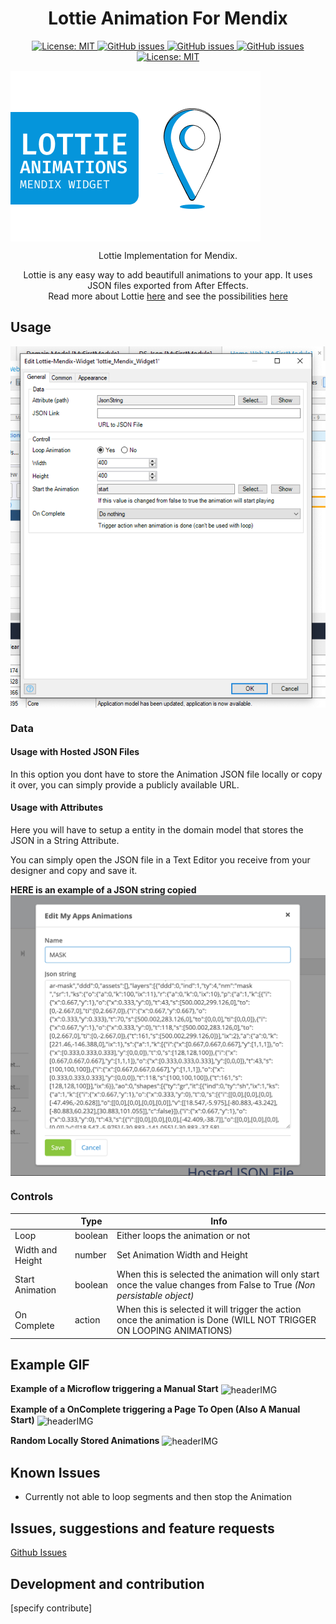 <h1 align="center">Lottie Animation For Mendix</h1>

<p align="center">
  <a href="">
    <img alt="License: MIT" src="https://img.shields.io/github/issues/ahwelgemoed/lottie-mendix-widget" target="_blank" />
  </a>
  <a href="">
    <img alt="GitHub issues" src="https://img.shields.io/github/release/ahwelgemoed/lottie-mendix-widget" target="_blank" />
  </a>
  <a href="https://appstore.home.mendix.com/link/modeler/">
    <img alt="GitHub issues" src="https://img.shields.io/badge/Studio%20version-8.0%2B-blue.svg" target="_blank" />
  </a>
  <a href="https://docs.mendix.com/developerportal/app-store/app-store-content-support">
    <img alt="GitHub issues" src="https://img.shields.io/badge/Support-Community%20(no%20active%20support)-orange.svg" target="_blank" />
  </a>
  <a href="/LICENSE">
    <img alt="License: MIT" src="https://img.shields.io/badge/license-Apache%202.0-orange.svg" target="_blank" />
  </a>
  <br>
  
</p>
 <img  align="center" alt="headerIMG" src="./assets/Lottie.png" target="_blank" />

  <br>
<p align="center">
    Lottie Implementation for Mendix.
</p>
<p align="center">
    Lottie is any easy way to add beautifull animations to your app. It uses JSON files exported from After Effects. <br> Read more about Lottie 
      <a href="https://airbnb.design/lottie/">here</a> and see the possibilities  <a href="https://lottiefiles.com/">here</a>
</p>

<h2>Usage</h2>
 <img  align="center" alt="headerIMG" src="./assets/SS1.png" target="_blank" />
 <h3>Data</h3>
 <h4>Usage with Hosted JSON Files</h4>
    <p>
    In this option you dont have to store the Animation JSON file locally or copy it over, you can simply provide a publicly available URL.
    </p>
 <h4>Usage with Attributes</h4>
    <p>
    Here you will have to setup a entity in the domain model that stores the JSON in a String Attribute.
    </p>
    <p>
    You can simply open the JSON file in a Text Editor you receive from your designer and copy and save it.
    </p>

**HERE is an example of a JSON string copied**
<img  align="center" alt="headerIMG" src="./assets/SS2.png" target="_blank" />

<h3>Controls</h3>

|                  | Type    | Info                                                                                                                     |
| ---------------- | ------- | ------------------------------------------------------------------------------------------------------------------------ |
| Loop             | boolean | Either loops the animation or not                                                                                        |
| Width and Height | number  | Set Animation Width and Height                                                                                           |
| Start Animation  | boolean | When this is selected the animation will only start once the value changes from False to True _(Non persistable object)_ |
| On Complete      | action  | When this is selected it will trigger the action once the animation is Done (WILL NOT TRIGGER ON LOOPING ANIMATIONS)     |

## Example GIF

**Example of a Microflow triggering a Manual Start**
<img  align="center" alt="headerIMG" src="./assets/ManuallyStart.gif" target="_blank" />

**Example of a OnComplete triggering a Page To Open (Also A Manual Start)**
<img  align="center" alt="headerIMG" src="./assets/OnComplete.gif" target="_blank" />

**Random Locally Stored Animations** <img  align="center" alt="headerIMG" src="./assets/Random.gif" target="_blank" />

## Known Issues

-   Currently not able to loop segments and then stop the Animation

## Issues, suggestions and feature requests

[Github Issues](https://github.com/ahwelgemoed/lottie-mendix-widget/issues "Github Issues")

## Development and contribution

[specify contribute]
